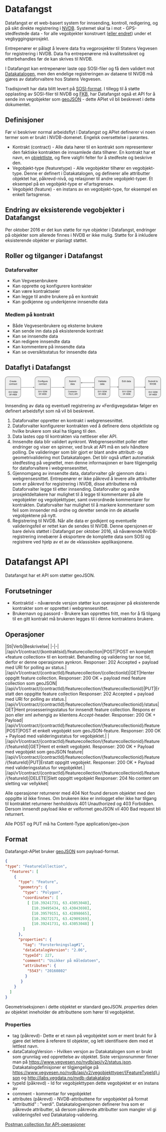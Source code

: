 # Datafangst

Datafangst er et web-basert system for innsending, kontroll, redigering, og på sikt direkte registrering i [NVDB](http://www.vegvesen.no/fag/Teknologi/Nasjonal+vegdatabank).
Systemet skal ta i mot - GPS-stedfestede data - for alle vegobjekter konstruert ([eller endret](#endredeobjekter))
 under et vegbyggingsprosjekt.

Entrepenører er pålagt å levere data fra vegprosjekter til Statens Vegvesen for registrering i NVDB. Data fra entrepenørene
 må kvalitetssikret og etterbehandles før de kan skrives til NVDB.

I Datafangst kan entrepenører laste opp SOSI-filer og få dem validert mot [Datakatalogen](http://www.vegvesen.no/fag/Teknologi/Nasjonal+vegdatabank/Datakatalogen),
men den endelige registreringen av dataene til NVDB må gjøres av dataforvaltere hos Statens Vegvesen.

Tradisjonelt har data blitt levert på [SOSI-format](http://www.kartverket.no/sosi/).
I tillegg til å støtte opplasting av SOSI-filer til NVDB og [FKB](http://www.kartverket.no/kart/kartdata/vektorkart/fkb/),
har Datafangst også et API for å sende inn vegobjekter som  [geoJSON](http://geojson.org) - dette APIet vil bli beskrevet i dette dokumentet.

## Definisjoner
Før vi beskriver normal arbeidsflyt i Datafangst og APIet definerer vi noen termer som er brukt i NVDB-domenet. Engelsk oversettelse i parantes.
* Kontrakt (contract) - Alle data hører til en kontrakt som representerer den faktiske kontrakten de innsamlede data tilhører. En kontrakt har
 et navn, en [objektliste](http://www.vegvesen.no/fag/Teknologi/Nasjonal+vegdatabank/Objektliste), og flere valgfri felter for å stedfeste og beskrive den.
* Vegobjekt-type (featuretype) - Alle vegobjekter tilhører en vegobjekt-type. Denne er definert i Datakatalogen, og definerer alle
 attributter objektet har, påkrevd-nivå, og relasjoner til andre vegobjekt-typer. Et eksempel på en vegobjekt-type er «Fartsgrense».
* Vegobjekt (feature) - en instans av en vegobjekt-type, for eksempel en enkelt fartsgrense.

## Endring av eksisterende vegobjekter i Datafangst<a name="endredeobjekter"></a>
 Per oktober 2016 er det kun støtte for nye objekter i Datafangst, endringer på objekter som allerede finnes i NVDB er ikke mulig.
 Støtte for å inkludere eksisterende objekter er planlagt støttet.

## Roller og tilganger i Datafangst

### Dataforvalter
* Kun Vegvesenbrukere
* Kan opprette og konfigurere kontrakter
* Kan være kontraktseier
* Kan legge til andre brukere på en kontrakt
* Kan godkjenne og underkjenne innsendte data

### Medlem på kontrakt
* Både Vegvesenbrukere og eksterne brukere
* Kan sende inn data på eksisterende kontrakt
* Kan se innsendte data
* Kan redigere innsendte data
* Kan kommentere på innsendte data
* Kan se oversiktsstatus for innsendte data

## Dataflyt i Datafangst
![Dataflyt i Datafangst](bilder/workflow.png)

Innsending av data og eventuell registrering av «Ferdigvegsdata» følger en definert arbeidsflyt som nå vil bli beskrevet.

1. Dataforvalter oppretter en kontrakt i webgrensesnittet.
2. Dataforvalter konfigurerer kontrakten ved å definere dens objektliste og hvilke brukere som skal ha tilgang til den.
3. Data lastes opp til kontrakten via nettleser eller API.
4. Innsendte data blir validert aynkront. Webgrensesnittet poller etter endringer og viser en spinner, ved bruk at API
 må en selv håndtere polling.
 De valideringer som blir gjort er blant andre attributt- og geometrivalidering mot Datakatalogen.
  Det blir også utført automatisk stedfesting på vegnettet, men denne informasjonen er bare tilgjengelig for dataforvaltere
  i webgrensesnittet,
5. Gjennomgang av innsendte data, dataforvalter går gjennom data i webgrensesnittet. Entrepenører er ikke påkrevd å levere alle
 attributter som er påkrevd for registrering i NVDB, disse attributtene må Dataforvalter legge til etter innsending.
 Dataforvalter og andre prosjektdeltakere har mulighet til å legge til kommentarer på alle vegobjekter og vegobjekttyper,
 samt overordnede kommentarer for kontrakten. Dataforvalter har mulighet til å markere kommentarer som feil som innsender
 må ordne og deretter sende inn de aktuelle vegobjektene på nytt.
6. Registrering til NVDB. Når alle data er godkjent og eventuelle valideringsfeil er rettet kan de sendes til NVDB.
 Denne opersjonen er bare delvis støttet i Datafangst per oktober 2016, så nåværende NVDB-registrering innebærer å
 eksportere de komplette data som SOSI og registrere ved hjelp av et av de «klassiske» applikasjonene.

# Datafangst API
Datafangst har et API som støtter geoJSON.

## Forutsetninger
* Kontraktid - nåværende versjon støtter kun operasjoner på eksisterende kontrakter som er opprettet i webgrensesnittet.
* Brukernavn og passord - Brukere kan opprettes fritt, men for å få tilgang til en gitt kontrakt må brukeren legges til
 i denne kontraktens brukere.

## Operasjoner


|Sti|Verb|Beskrivelse|
|-|-|
|/api/v1/contract/{kontraktsid}/featurecollection|POST|POST en komplett «feature collection» til en kontrakt. Behandling og validering tar noe tid, derfor er denne operasjonen aynkron. Responser: 202 Accepted + payload med URI for polling av status.|
|/api/v1/contract/{contractId}/featurecollection/{collectionId}|GET|Henter oppgitt feature collection. Responser: 200 OK + payload med feature collection som geoJSON|
|/api/v1/contract/{contractId}/featurecollection/{featurecollectionid}|PUT|Erstatt den oppgitte feature collection Responser: 202 Accepted + payload med URI for polling av status.|
|/api/v1/contract/{contractId}/featurecollection/{featurecollectionid}/status|GET|Hent prosesseringsstatus for innsendt feature collection. Respons er json eller xml avhengig av klientens *Accept*-header. Responser: 200 OK + Payload|
|/api/v1/contract/{contractId}/featurecollection/{featurecollectionid}/feature|POST|POST et enkelt vegobjekt som geoJSON-feature. Responser: 200 OK + Payload med valideringsstatus for vegobjektet.|    |
|/api/v1/contract/{contractId}/featurecollection/{featurecollectionid}/feature/{featureId}|GET|Hent et enkelt vegobjekt. Responser: 200 OK + Payload med vegobjekt som geoJSON feature|
|/api/v1/contract/{contractId}/featurecollection/{featurecollectionid}/feature/{featureId}|PUT|Erstatt oppgitt vegobjekt. Responser: 200 OK + Payload med valideringsstatus for vegobjektet.|
|/api/v1/contract/{contractId}/featurecollection/{featurecollectionid}/feature/{featureId}|DELETE|Slett oppgitt vegobjekt Responser: 204 No content om sletting var vellykket|




Alle operasjoner returnerer med 404 Not found dersom objektet med den oppgitte id ikke finnes. Om brukeren ikke er innlogget eller ikke har tilgang til kontraktet returnerer henholdsvis 401 Unauthorized og 403 Forbidden. Dersom innsendt payload ikke er velformet geoJSON vil 400 Bad request bli returnert.

Alle POST og PUT må ha Content-Type application/geo+json

## Format

Datafangst-APIet bruker [geoJSON](https://tools.ietf.org/html/rfc7946) som payload-format.
```json
{
"type": "FeatureCollection",
  "features": [
    {
      "type": "Feature",
      "geometry": {
        "type": "Polygon",
        "coordinates": [
          [ [10.39241731, 63.43053048],
            [10.39495434, 63.43043698],
            [10.39579151, 63.42898665],
            [10.39272171, 63.42909269],
            [10.39241731, 63.43053048] ]
        ]
      },
      "properties": {
        "tag": "Forsterkningslag#1",
        "dataCatalogVersion": "2.06",
        "typeId": 227,
        "comment": "Usikker på måledatoen",
        "attributes": {
          "5543": "20160802"
         }
       }
    }
  ]
}
```
Geometriseksjonen i dette objektet er standard geoJSON. *properties* delen av objektet inneholder de attributtene som hører til
vegobjektet.

### Properties
* tag (påkrevd)- Dette er et navn på vegobjektet som er ment brukt for å gjøre det lettere å referere til objekter, og lett identifisere
dem med et lettlest navn.
* dataCatalogVersion - Hvilken versjon av Datakatalogen som er brukt som grunnlag ved opprettelse av objektet. Siste versjonsnummer
 finner man på https://www.vegvesen.no/nvdb/api/v2/status.json. Datakatalogdefinisjoner er tilgjengelige på https://www.vegvesen.no/nvdb/api/v2/vegobjekttyper/{FeatureTypeId}.json og http://labs.vegdata.no/nvdb-datakatalog
* typeId (påkrevd) - Id for vegobjekttypen dette vegobjektet er en instans av
* comment - kommentar for vegobjektet
* attributes (påkrevd) - NVDB-attributtene for vegobjektet på format "attributtid" : "verdi". Datakatalogversjonen definerer hva som er påkrevde
attributter, så dersom påkrevde attributter som mangler vil gi valideringsfeil ved Datakatalog-validering.

[Postman collection for API-operasjoner](https://www.getpostman.com/collections/ef3fc73342f94df0585d)
